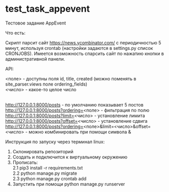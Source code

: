 # test_task_appevent
Тестовое задание AppEvent

Что есть:

Скрипт парсит сайт https://news.ycombinator.com/ с периодичностью 5 минут, используя crontab (настройки задаются в settings.py список CRONJOBS).
Имеется возможность спарсить сайт по нажатию кнопки в административной панели.

API:

<поле> - доступны поля id, title, created (можно поменять в site_parser.views поле ordering_fields)
<br><число> - какое-то целое число

<br>http://127.0.0.1:8000/posts - по умолчанию показывает 5 постов
<br>http://127.0.0.1:8000/posts?ordering=<поле> - фильтрация по полю
<br>http://127.0.0.1:8000/posts?limit=<число> - установление лимита
<br>http://127.0.0.1:8000/posts?offset=<число> - установление сдвига
<br>http://127.0.0.1:8000/posts?ordering=<поле>&limit=<число>&offset=<число> - можно комбинировать при помощи символа &

Инструкция по запуску через терминал linux:

1. Склонировать репозиторий
2. Создать и подключится к виртуальному окружению
2. Прописать:
    <br>2.1 pip3 install -r requirements.txt
    <br>2.2 python manage.py migrate
    <br>2.3 python manage.py crontab add
3. Запустить при помощи python manage.py runserver
